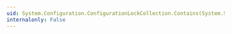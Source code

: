 ```yaml
---
uid: System.Configuration.ConfigurationLockCollection.Contains(System.String)
internalonly: False
---
```

